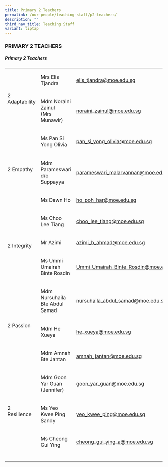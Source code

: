 ```yaml
---
title: Primary 2 Teachers
permalink: /our-people/teaching-staff/p2-teachers/
description: ""
third_nav_title: Teaching Staff
variant: tiptap
---
```

<h3>PRIMARY 2 TEACHERS</h3>
<h5>Primary 2 Teachers</h5>
<table style="minWidth: 75px">
<colgroup>
<col>
<col>
<col>
</colgroup>
<tbody>
<tr>
<td rowspan="2" colspan="1">
<p>2 Adaptability</p>
</td>
<td rowspan="1" colspan="1">
<p>Mrs Elis Tjandra</p>
</td>
<td rowspan="1" colspan="1">
<p><a href="mailto:elis_tjandra@moe.edu.sg" rel="noopener noreferrer nofollow" target="_blank">elis_tjandra@moe.edu.sg</a>
</p>
</td>
</tr>
<tr>
<td rowspan="1" colspan="1">
<p>Mdm Noraini Zainul
<br>(Mrs Munawir)</p>
</td>
<td rowspan="1" colspan="1">
<p><a href="mailto:noraini_zainul@moe.edu.sg" rel="noopener noreferrer nofollow" target="_blank">noraini_zainul@moe.edu.sg</a>
</p>
</td>
</tr>
<tr>
<td rowspan="3" colspan="1">
<p>2 Empathy</p>
</td>
<td rowspan="1" colspan="1">
<p>Ms Pan Si Yong Olivia</p>
</td>
<td rowspan="1" colspan="1">
<p><a href="mailto:pan_si_yong_olivia@moe.edu.sg" rel="noopener noreferrer nofollow" target="_blank">pan_si_yong_olivia@moe.edu.sg</a>
</p>
</td>
</tr>
<tr>
<td rowspan="1" colspan="1">
<p>Mdm Parameswari d/o Suppayya</p>
</td>
<td rowspan="1" colspan="1">
<p><a href="mailto:parameswari_malarvannan@moe.edu.sg" rel="noopener noreferrer nofollow" target="_blank">parameswari_malarvannan@moe.edu.sg</a>
</p>
</td>
</tr>
<tr>
<td rowspan="1" colspan="1">
<p>Ms Dawn Ho</p>
</td>
<td rowspan="1" colspan="1">
<p><a href="mailto:ho_poh_har@moe.edu.sg" rel="noopener noreferrer nofollow" target="_blank">ho_poh_har@moe.edu.sg</a>
</p>
</td>
</tr>
<tr>
<td rowspan="3" colspan="1">
<p>2 Integrity</p>
</td>
<td rowspan="1" colspan="1">
<p>Ms Choo Lee Tiang</p>
</td>
<td rowspan="1" colspan="1">
<p><a href="mailto:choo_lee_tiang@moe.edu.sg" rel="noopener noreferrer nofollow" target="_blank">choo_lee_tiang@moe.edu.sg</a>
</p>
</td>
</tr>
<tr>
<td rowspan="1" colspan="1">
<p>Mr Azimi</p>
</td>
<td rowspan="1" colspan="1">
<p><a href="mailto:azimi_b_ahmad@moe.edu.sg" rel="noopener noreferrer nofollow" target="_blank">azimi_b_ahmad@moe.edu.sg</a>
</p>
</td>
</tr>
<tr>
<td rowspan="1" colspan="1">
<p>Ms Ummi Umairah Binte Rosdin</p>
</td>
<td rowspan="1" colspan="1">
<p><a href="mailto:Ummi_Umairah_Binte_Rosdin@moe.edu.sg" rel="noopener noreferrer nofollow" target="_blank">Ummi_Umairah_Binte_Rosdin@moe.edu.sg</a>
</p>
</td>
</tr>
<tr>
<td rowspan="3" colspan="1">
<p>2 Passion</p>
</td>
<td rowspan="1" colspan="1">
<p>Mdm Nursuhaila Bte Abdul Samad</p>
</td>
<td rowspan="1" colspan="1">
<p><a href="mailto:nursuhaila_abdul_samad@moe.edu.sg" rel="noopener noreferrer nofollow" target="_blank">nursuhaila_abdul_samad@moe.edu.sg</a>
</p>
</td>
</tr>
<tr>
<td rowspan="1" colspan="1">
<p>Mdm He Xueya&nbsp;</p>
</td>
<td rowspan="1" colspan="1">
<p><a href="mailto:he_xueya@moe.edu.sg" rel="noopener noreferrer nofollow" target="_blank">he_xueya@moe.edu.sg</a>
</p>
</td>
</tr>
<tr>
<td rowspan="1" colspan="1">
<p>Mdm Amnah Bte Jantan</p>
</td>
<td rowspan="1" colspan="1">
<p><a href="mailto:amnah_jantan@moe.edu.sg" rel="noopener noreferrer nofollow" target="_blank">amnah_jantan@moe.edu.sg</a>
</p>
</td>
</tr>
<tr>
<td rowspan="3" colspan="1">
<p>2 Resilience</p>
</td>
<td rowspan="1" colspan="1">
<p>Mdm Goon Yar Guan (Jennifer)</p>
</td>
<td rowspan="1" colspan="1">
<p><a href="mailto:goon_yar_guan@moe.edu.sg" rel="noopener noreferrer nofollow" target="_blank">goon_yar_guan@moe.edu.sg</a>
</p>
</td>
</tr>
<tr>
<td rowspan="1" colspan="1">
<p>Ms Yeo Kwee Ping Sandy</p>
</td>
<td rowspan="1" colspan="1">
<p><a href="mailto:yeo_kwee_ping@moe.edu.sg" rel="noopener noreferrer nofollow" target="_blank">yeo_kwee_ping@moe.edu.sg</a>
</p>
</td>
</tr>
<tr>
<td rowspan="1" colspan="1">
<p>Ms Cheong Gui Ying</p>
</td>
<td rowspan="1" colspan="1">
<p><a href="mailto:cheong_gui_ying_a@moe.edu.sg" rel="noopener noreferrer nofollow" target="_blank">cheong_gui_ying_a@moe.edu.sg</a>
</p>
</td>
</tr>
<tr>
<td rowspan="1" colspan="1">
<p></p>
</td>
<td rowspan="1" colspan="1">
<p></p>
</td>
<td rowspan="1" colspan="1">
<p></p>
</td>
</tr>
</tbody>
</table>
<p></p>